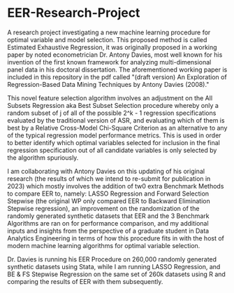 # EER-Research-Project
A research project investigating a new machine learning procedure for optimal variable and model selection.
This proposed method is called Estimated Exhaustive Regression, it was originally proposed in a working paper by noted econometrician
Dr. Antony Davies, most well known for his invention of the first known framework for analyzing multi-dimensional panel data in his doctoral dissertation.
The aforementioned working paper is included in this repository in the pdf called "(draft version) An Exploration of Regression-Based Data Mining Techniques by Antony Davies (2008)."

This novel feature selection algorithm involves an adjustment on the All Subsets Regression aka Best Subset Selection procedure whereby only a random subset of j of all of the possible 2^k - 1 regression specifications evaluated by the traditional version of ASR, and evaluating which of them is best by a Relative Cross-Model Chi-Square Criterion as an alternative to any of the typical regression model performance metrics. This is used in order to better identify which optimal variables selected for inclusion in the final regression specification out of all candidate variables is only selected by the algorithm spuriously.

I am collaborating with Antony Davies on this updating of his original research (the results of which we intend to re-submit for publication in 2023) which
mostly involves the addition of tw0 extra Benchmark Methods to compare EER to, namely: LASSO Regression and Forward Selection Stepwise (the original
WP only compared EER to Backward Elimination Stepwise regression), an improvement on the randomization of the randomly generated synthetic datasets that
EER and the 3 Benchmark Algorithms are ran on for performance comparison, and my additional inputs and insights from the perspective of a graduate student
in Data Analytics Engineering in terms of how this procedure fits in with the host of modern machine learning algorithms for optimal variable selection.

Dr. Davies is running his EER Procedure on 260,000 randomly generated synthetic datasets using Stata, while I am running LASSO Regression, and BE & FS Stepwise Regression on the same set of 260k datasets using R and comparing the results of EER with them subsequently.


